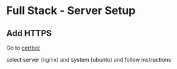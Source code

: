 # Full Stack - Server Setup

## Add HTTPS

Go to [certbot](https://certbot.eff.org/)

select server (nginx) and system (ubuntu) and follow instructions
